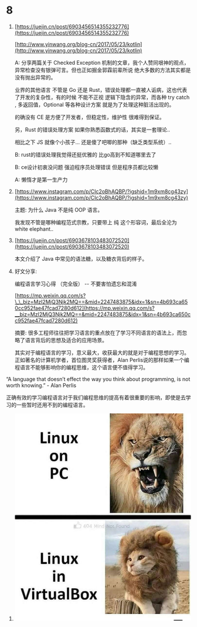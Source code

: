 # 8

1. [https://juejin.cn/post/6903456514355232776](https://juejin.cn/post/6903456514355232776)

   [http://www.yinwang.org/blog-cn/2017/05/23/kotlin](http://www.yinwang.org/blog-cn/2017/05/23/kotlin)

   A: 分享两篇关于 Checked Exception 机制的文章，我个人赞同垠神的观点，异常检查没有银弹可言。但也正如掘金郭霖前辈所说 绝大多数的方法其实都是没有抛出异常的。

   业界的其他语言 不管是 Go 还是 Rust，错误处理都一直被人诟病，这也代表了开发的复杂性，有的时候 不能不正视 逻辑下隐含的异常，而各种 try catch , 多返回值，Optional 等各种设计方案 就是为了处理这种脏活出现的。

   的确没有 CE 是方便了开发者，但稳定性，维护性 很难得到保证。

   另，Rust 的错误处理方案 如果你熟悉函数式的话，其实是一套理论..

   相比之下 JS 就像个小孩子... 还是傻了吧唧的那种（缺乏类型系统）..

   B: rust的错误处理我觉得还挺优雅的 比go高到不知道哪里去了

   B: ce设计初衷没问题 强迫程序员处理错误 但是程序员都比较懒

   A: 懒惰才是第一生产力

2. [https://www.instagram.com/p/CIc2oBhAQBP/?igshid=1m9xm8cg43zy](https://www.instagram.com/p/CIc2oBhAQBP/?igshid=1m9xm8cg43zy)

   主题: 为什么 Java 不是纯 OOP 语言。

   我发现不管是哪种编程范式宗教，只要带上 纯 这个形容词，最后全沦为 white elephant..

3. [https://juejin.cn/post/6903678103483072520](https://juejin.cn/post/6903678103483072520)

   本文介绍了 Java 中常见的语法糖，以及糖衣背后的样子。

4. 好文分享:

   编程语言学习心得 （完全版） -- 不要害怕遗忘和混淆

   [https://mp.weixin.qq.com/s?\_\_biz=MzI2MjQ3Njk2MQ==&mid=2247483875&idx=1&sn=4b693ca650cc952fae47fcad7280d612](https://mp.weixin.qq.com/s?__biz=MzI2MjQ3Njk2MQ==&mid=2247483875&idx=1&sn=4b693ca650cc952fae47fcad7280d612)

   摘要: 很多工程师往往把学习语言的重点放在了学习不同语言的语法上，而忽略了语言背后的思想及适合的应用场景。

   其实对于编程语言的学习，意义最大，收获最大的就是对于编程思想的学习。正如著名的计算机学者，首位图灵奖获得者，Alan Perlis说的那样如果一个编程语言不能够影响你的编程思维，这个语言便不值得学习。

“A language that doesn’t effect the way you think about programming, is not worth knowing.” - Alan Perlis

正确有效的学习编程语言对于我们编程思维的提高有着很重要的影响，即使是去学习的一些暂时还用不到的编程语言。

1. ![image-20201209181417425](../../../.gitbook/assets/image-20201209181417425.png)

